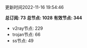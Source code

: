更新时间2022-11-16 19:54:46

**总订阅: 73**
**总节点: 1028**
**有效节点: 344**
- v2ray节点: 229
- trojan节点: 66
- ss节点: 49
